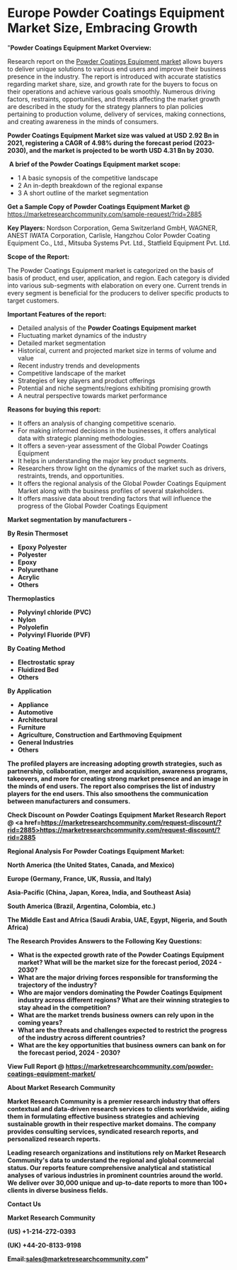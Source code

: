 # Europe Powder Coatings Equipment Market Size, Embracing Growth
"<strong>Powder Coatings Equipment Market Overview:</strong>

Research report on the <a href=https://marketresearchcommunity.com/powder-coatings-equipment-market/>Powder Coatings Equipment market</a> allows buyers to deliver unique solutions to various end users and improve their business presence in the industry. The report is introduced with accurate statistics regarding market share, size, and growth rate for the buyers to focus on their operations and achieve various goals smoothly. Numerous driving factors, restraints, opportunities, and threats affecting the market growth are described in the study for the strategy planners to plan policies pertaining to production volume, delivery of services, making connections, and creating awareness in the minds of consumers.

<strong>Powder Coatings Equipment Market size was valued at USD 2.92 Bn in 2021, registering a CAGR of 4.98% during the forecast period (2023-2030), and the market is projected to be worth USD 4.31 Bn by 2030.</strong>

 <Strong>A brief of the Powder Coatings Equipment market scope:</Strong>
<ul>
 <li>1  A basic synopsis of the competitive landscape</li>
 <li>2  An in-depth breakdown of the regional expanse</li>
 <li>3  A short outline of the market segmentation</li>
</ul>
<strong>Get a Sample Copy of Powder Coatings Equipment Market @ </b></strong><a href=https://marketresearchcommunity.com/sample-request/?rid=2885><u>https://marketresearchcommunity.com/sample-request/?rid=2885</u></a>

<strong>Key Players:</strong> 
Nordson Corporation, Gema Switzerland GmbH, WAGNER, ANEST IWATA Corporation, Carlisle, Hangzhou Color Powder Coating Equipment Co., Ltd., Mitsuba Systems Pvt. Ltd., Statfield Equipment Pvt. Ltd.

<strong>Scope of the Report:</strong>

The Powder Coatings Equipment market is categorized on the basis of basis of product, end user, application, and region. Each category is divided into various sub-segments with elaboration on every one. Current trends in every segment is beneficial for the producers to deliver specific products to target customers.

<strong><b>Important Features of the report:</b></strong>
<ul>
  <li>Detailed analysis of the <strong><b>Powder Coatings Equipment </b></strong><strong><b>market</b></strong></li>
  <li>Fluctuating market dynamics of the industry</li>
  <li>Detailed market segmentation</li>
  <li>Historical, current and projected market size in terms of volume and value</li>
  <li>Recent industry trends and developments</li>
  <li>Competitive landscape of the market</li>
  <li>Strategies of key players and product offerings</li>
  <li>Potential and niche segments/regions exhibiting promising growth</li>
  <li>A neutral perspective towards market performance</li>
</ul>
<strong><b>Reasons for buying this report:</b></strong>
<ul>
  <li>It offers an analysis of changing competitive scenario.</li>
  <li>For making informed decisions in the businesses, it offers analytical data with strategic planning methodologies.</li>
  <li>It offers a seven-year assessment of the Global Powder Coatings Equipment</li>
  <li>It helps in understanding the major key product segments.</li>
  <li>Researchers throw light on the dynamics of the market such as drivers, restraints, trends, and opportunities.</li>
  <li>It offers the regional analysis of the Global Powder Coatings Equipment Market along with the business profiles of several stakeholders.</li>
  <li>It offers massive data about trending factors that will influence the progress of the Global Powder Coatings Equipment</li>
</ul>

<strong>Market segmentation by manufacturers -</strong>


<strong><strong>By Resin</strong></h4>
Thermoset
<ul>
 	<li>Epoxy Polyester</li>
 	<li>Polyester</li>
 	<li>Epoxy</li>
 	<li>Polyurethane</li>
 	<li>Acrylic</li>
 	<li>Others</li>
</ul>
Thermoplastics
<ul>
 	<li>Polyvinyl chloride (PVC)</li>
 	<li>Nylon</li>
 	<li>Polyolefin</li>
 	<li>Polyvinyl Fluoride (PVF)</li>
</ul>
<strong><strong>By Coating Method</strong></h4>
<ul>
 	<li>Electrostatic spray</li>
 	<li>Fluidized Bed</li>
 	<li>Others</li>
</ul>
<strong><strong>By Application</strong></h4>
<ul>
 	<li>Appliance</li>
 	<li>Automotive</li>
 	<li>Architectural</li>
 	<li>Furniture</li>
 	<li>Agriculture, Construction and Earthmoving Equipment</li>
 	<li>General Industries</li>
 	<li>Others</li>
</ul>

The profiled players are increasing adopting growth strategies, such as partnership, collaboration, merger and acquisition, awareness programs, takeovers, and more for creating strong market presence and an image in the minds of end users. The report also comprises the list of industry players for the end users. This also smoothens the communication between manufacturers and consumers.

<strong><b>Check Discount on Powder Coatings Equipment Market Research Report @ </b></strong><a href=https://marketresearchcommunity.com/request-discount/?rid=2885><u>https://marketresearchcommunity.com/request-discount/?rid=2885</u></a>

<strong>Regional Analysis For Powder Coatings Equipment Market:</strong>

<strong>North America</strong> (the United States, Canada, and Mexico)

<strong>Europe</strong> (Germany, France, UK, Russia, and Italy)

<strong>Asia-Pacific</strong> (China, Japan, Korea, India, and Southeast Asia)

<strong>South America</strong> (Brazil, Argentina, Colombia, etc.)

<strong>The Middle East and Africa</strong> (Saudi Arabia, UAE, Egypt, Nigeria, and South Africa)

<strong>The Research Provides Answers to the Following Key Questions:</strong>
<ul>
 	<li>What is the expected growth rate of the Powder Coatings Equipment market? What will be the market size for the forecast period, 2024 - 2030?</li>
 	<li>What are the major driving forces responsible for transforming the trajectory of the industry?</li>
 	<li>Who are major vendors dominating the Powder Coatings Equipment industry across different regions? What are their winning strategies to stay ahead in the competition?</li>
 	<li>What are the market trends business owners can rely upon in the coming years?</li>
 	<li>What are the threats and challenges expected to restrict the progress of the industry across different countries?</li>
 	<li>What are the key opportunities that business owners can bank on for the forecast period, 2024 - 2030?</li>
</ul>

<strong>View Full Report @</strong> <a href=https://marketresearchcommunity.com/powder-coatings-equipment-market/>https://marketresearchcommunity.com/powder-coatings-equipment-market/</a>

<strong>About Market Research Community</strong>

Market Research Community is a premier research industry that offers contextual and data-driven research services to clients worldwide, aiding them in formulating effective business strategies and achieving sustainable growth in their respective market domains. The company provides consulting services, syndicated research reports, and personalized research reports.

Leading research organizations and institutions rely on Market Research Community's data to understand the regional and global commercial status. Our reports feature comprehensive analytical and statistical analyses of various industries in prominent countries around the world. We deliver over 30,000 unique and up-to-date reports to more than 100+ clients in diverse business fields.

<strong>Contact Us</strong>

<strong>Market Research Community</strong>

(US) +1-214-272-0393

(UK) +44-20-8133-9198

<strong>Email:</strong>sales@marketresearchcommunity.com"
